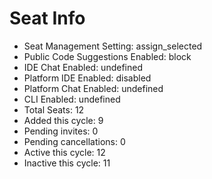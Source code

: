 <h1>Seat Info</h1>
<ul><li>Seat Management Setting: assign_selected</li><li>Public Code Suggestions Enabled: block</li><li>IDE Chat Enabled: undefined</li><li>Platform IDE Enabled: disabled</li><li>Platform Chat Enabled: undefined</li><li>CLI Enabled: undefined</li><li>Total Seats: 12</li><li>Added this cycle: 9</li><li>Pending invites: 0</li><li>Pending cancellations: 0</li><li>Active this cycle: 12</li><li>Inactive this cycle: 11</li></ul>
